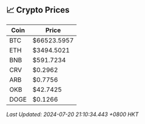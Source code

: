## 📈 Crypto Prices

| Coin | Price |
| ---- | ----- |
| BTC | $66523.5957 |
| ETH | $3494.5021 |
| BNB | $591.7234 |
| CRV | $0.2962 |
| ARB | $0.7756 |
| OKB | $42.7425 |
| DOGE | $0.1266 |

_Last Updated: 2024-07-20 21:10:34.443 +0800 HKT_